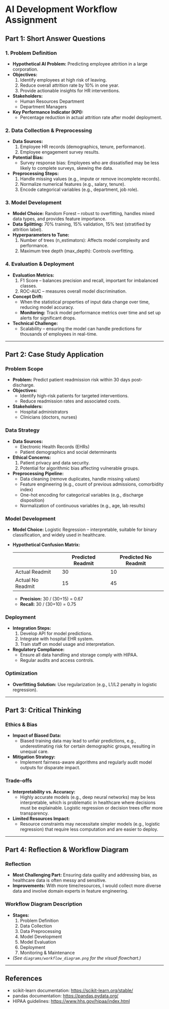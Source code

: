 # AI Development Workflow Assignment

## Part 1: Short Answer Questions

### 1. Problem Definition
- **Hypothetical AI Problem:** Predicting employee attrition in a large corporation.
- **Objectives:**
  1. Identify employees at high risk of leaving.
  2. Reduce overall attrition rate by 10% in one year.
  3. Provide actionable insights for HR interventions.
- **Stakeholders:**
  - Human Resources Department
  - Department Managers
- **Key Performance Indicator (KPI):**
  - Percentage reduction in actual attrition rate after model deployment.

### 2. Data Collection & Preprocessing
- **Data Sources:**
  1. Employee HR records (demographics, tenure, performance).
  2. Employee engagement survey results.
- **Potential Bias:**
  - Survey response bias: Employees who are dissatisfied may be less likely to complete surveys, skewing the data.
- **Preprocessing Steps:**
  1. Handle missing values (e.g., impute or remove incomplete records).
  2. Normalize numerical features (e.g., salary, tenure).
  3. Encode categorical variables (e.g., department, job role).

### 3. Model Development
- **Model Choice:** Random Forest – robust to overfitting, handles mixed data types, and provides feature importance.
- **Data Splitting:** 70% training, 15% validation, 15% test (stratified by attrition label).
- **Hyperparameters to Tune:**
  1. Number of trees (n_estimators): Affects model complexity and performance.
  2. Maximum tree depth (max_depth): Controls overfitting.

### 4. Evaluation & Deployment
- **Evaluation Metrics:**
  1. F1 Score – balances precision and recall, important for imbalanced classes.
  2. ROC-AUC – measures overall model discrimination.
- **Concept Drift:**
  - When the statistical properties of input data change over time, reducing model accuracy.
  - **Monitoring:** Track model performance metrics over time and set up alerts for significant drops.
- **Technical Challenge:**
  - Scalability – ensuring the model can handle predictions for thousands of employees in real-time.

---

## Part 2: Case Study Application

### Problem Scope
- **Problem:** Predict patient readmission risk within 30 days post-discharge.
- **Objectives:**
  - Identify high-risk patients for targeted interventions.
  - Reduce readmission rates and associated costs.
- **Stakeholders:**
  - Hospital administrators
  - Clinicians (doctors, nurses)

### Data Strategy
- **Data Sources:**
  - Electronic Health Records (EHRs)
  - Patient demographics and social determinants
- **Ethical Concerns:**
  1. Patient privacy and data security.
  2. Potential for algorithmic bias affecting vulnerable groups.
- **Preprocessing Pipeline:**
  - Data cleaning (remove duplicates, handle missing values)
  - Feature engineering (e.g., count of previous admissions, comorbidity index)
  - One-hot encoding for categorical variables (e.g., discharge disposition)
  - Normalization of continuous variables (e.g., age, lab results)

### Model Development
- **Model Choice:** Logistic Regression – interpretable, suitable for binary classification, and widely used in healthcare.
- **Hypothetical Confusion Matrix:**

  |                | Predicted Readmit | Predicted No Readmit |
  |----------------|------------------|----------------------|
  | Actual Readmit |        30         |         10           |
  | Actual No Readmit |     15         |         45           |

  - **Precision:** 30 / (30+15) = 0.67
  - **Recall:** 30 / (30+10) = 0.75

### Deployment
- **Integration Steps:**
  1. Develop API for model predictions.
  2. Integrate with hospital EHR system.
  3. Train staff on model usage and interpretation.
- **Regulatory Compliance:**
  - Ensure all data handling and storage comply with HIPAA.
  - Regular audits and access controls.

### Optimization
- **Overfitting Solution:** Use regularization (e.g., L1/L2 penalty in logistic regression).

---

## Part 3: Critical Thinking

### Ethics & Bias
- **Impact of Biased Data:**
  - Biased training data may lead to unfair predictions, e.g., underestimating risk for certain demographic groups, resulting in unequal care.
- **Mitigation Strategy:**
  - Implement fairness-aware algorithms and regularly audit model outputs for disparate impact.

### Trade-offs
- **Interpretability vs. Accuracy:**
  - Highly accurate models (e.g., deep neural networks) may be less interpretable, which is problematic in healthcare where decisions must be explainable. Logistic regression or decision trees offer more transparency.
- **Limited Resources Impact:**
  - Resource constraints may necessitate simpler models (e.g., logistic regression) that require less computation and are easier to deploy.

---

## Part 4: Reflection & Workflow Diagram

### Reflection
- **Most Challenging Part:** Ensuring data quality and addressing bias, as healthcare data is often messy and sensitive.
- **Improvements:** With more time/resources, I would collect more diverse data and involve domain experts in feature engineering.

### Workflow Diagram Description
- **Stages:**
  1. Problem Definition
  2. Data Collection
  3. Data Preprocessing
  4. Model Development
  5. Model Evaluation
  6. Deployment
  7. Monitoring & Maintenance
- *(See `diagrams/workflow_diagram.png` for the visual flowchart.)*

---

## References
- scikit-learn documentation: https://scikit-learn.org/stable/
- pandas documentation: https://pandas.pydata.org/
- HIPAA guidelines: https://www.hhs.gov/hipaa/index.html 